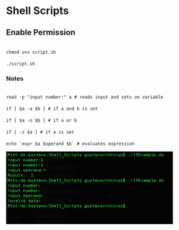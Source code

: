 # Shell Scripts

## Enable Permission
```

chmod u+x script.sh

./script.sh

```

### Notes

```

read -p "input number:" a # reads input and sets on variable

if [ $a -a $b ] # if a and b is set

if [ $a -o $b ] # if a or b

if [ -z $a ] # if a is set

echo `expr $a $operand $b` # evaluates expression

```

![test](./imgs/ifExample.png)
